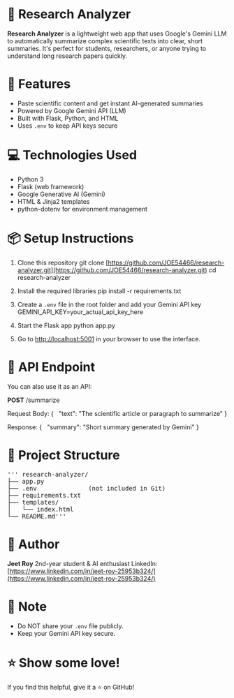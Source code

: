 # 🧠 Research Analyzer

**Research Analyzer** is a lightweight web app that uses Google's Gemini LLM to automatically summarize complex scientific texts into clear, short summaries. It's perfect for students, researchers, or anyone trying to understand long research papers quickly.



# 🚀 Features

* Paste scientific content and get instant AI-generated summaries
* Powered by Google Gemini API (LLM)
* Built with Flask, Python, and HTML
* Uses `.env` to keep API keys secure



# 💻 Technologies Used

* Python 3
* Flask (web framework)
* Google Generative AI (Gemini)
* HTML & Jinja2 templates
* python-dotenv for environment management



# 📦 Setup Instructions

1. Clone this repository
   git clone [https://github.com/JOE54466/research-analyzer.git](https://github.com/JOE54466/research-analyzer.git)
   cd research-analyzer

2. Install the required libraries
   pip install -r requirements.txt

3. Create a `.env` file in the root folder and add your Gemini API key
   GEMINI_API_KEY=your_actual_api_key_here

4. Start the Flask app
   python app.py

5. Go to [http://localhost:5001](http://localhost:5001) in your browser to use the interface.



# 🔌 API Endpoint

You can also use it as an API:

**POST** /summarize

Request Body:
{
  "text": "The scientific article or paragraph to summarize"
}

Response:
{
  "summary": "Short summary generated by Gemini"
}



# 📁 Project Structure
 
 <pre>''' research-analyzer/
├── app.py
├── .env              (not included in Git)
├── requirements.txt
├── templates/
│   └── index.html
└── README.md'''</pre>




# 👤 Author

**Jeet Roy**
2nd-year student & AI enthusiast
LinkedIn: [https://www.linkedin.com/in/jeet-roy-25953b324/](https://www.linkedin.com/in/jeet-roy-25953b324/)



# 📢 Note

* Do NOT share your `.env` file publicly.
* Keep your Gemini API key secure.



# ⭐ Show some love!

If you find this helpful, give it a ⭐ on GitHub!
 